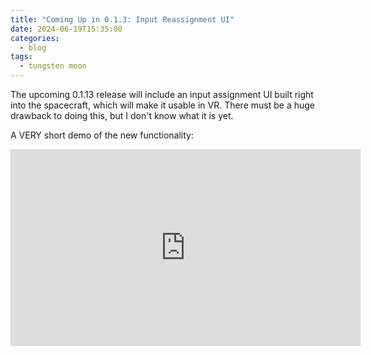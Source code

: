 ```yaml
---
title: "Coming Up in 0.1.3: Input Reassignment UI"
date: 2024-06-19T15:35:00
categories:
  - blog
tags:
  - tungsten moon
---
```

The upcoming 0.1.13 release will include an input assignment UI built right into the spacecraft, which will make it usable in VR. There must be a huge drawback to doing this, but I don't know what it is yet.

A VERY short demo of the new functionality:

<iframe width="560" height="315" src="https://www.youtube.com/embed/J3ixTZj6Sic?si=K2h_ucEOBLuL0N8l" title="YouTube video player" frameborder="0" allow="accelerometer; autoplay; clipboard-write; encrypted-media; gyroscope; picture-in-picture; web-share" referrerpolicy="strict-origin-when-cross-origin" allowfullscreen></iframe>